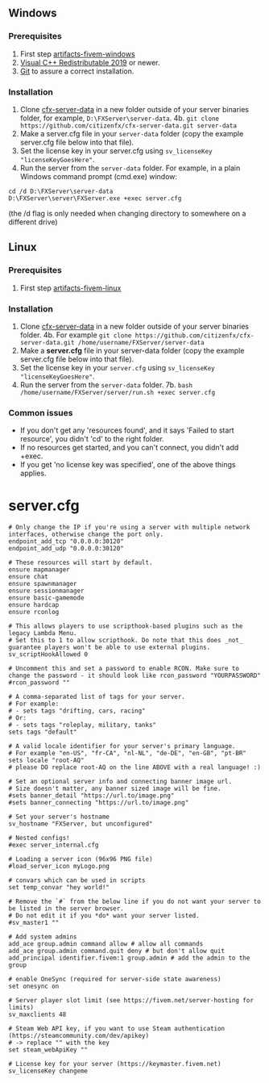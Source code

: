 ## Windows

### Prerequisites

1. First step [artifacts-fivem-windows](https://github.com/Mowayyy/artifacts-fivem-windows)
2. [Visual C++ Redistributable 2019](https://aka.ms/vs/16/release/VC_redist.x64.exe) or newer.
3. [Git](https://git-scm.com/download/win) to assure a correct installation.

### Installation

1. Clone [cfx-server-data](https://github.com/citizenfx/cfx-server-data) in a new folder outside of your server binaries folder, for example, `D:\FXServer\server-data`.
4b. `git clone https://github.com/citizenfx/cfx-server-data.git server-data`
2. Make a server.cfg file in your `server-data` folder (copy the example server.cfg file below into that file).
3. Set the license key in your server.cfg using `sv_licenseKey "licenseKeyGoesHere"`.
4. Run the server from the `server-data` folder. For example, in a plain Windows command prompt (cmd.exe) window:
```
cd /d D:\FXServer\server-data
D:\FXServer\server\FXServer.exe +exec server.cfg
```
(the /d flag is only needed when changing directory to somewhere on a different drive)

## Linux

### Prerequisites

1. First step [artifacts-fivem-linux](https://github.com/Mowayyy/artifacts-fivem-linux)

### Installation

1. Clone [cfx-server-data](https://github.com/citizenfx/cfx-server-data) in a new folder outside of your server binaries folder.
4b. For example `git clone https://github.com/citizenfx/cfx-server-data.git /home/username/FXServer/server-data`
2. Make a **server.cfg** file in your server-data folder (copy the example server.cfg file below into that file).
3. Set the license key in your `server.cfg` using `sv_licenseKey "licenseKeyGoesHere"`.
4. Run the server from the `server-data` folder.
7b. `bash /home/username/FXServer/server/run.sh +exec server.cfg`

### Common issues

* If you don't get any 'resources found', and it says 'Failed to start resource', you didn't 'cd' to the right folder.
* If no resources get started, and you can't connect, you didn't add +exec.
* If you get 'no license key was specified', one of the above things applies.

# server.cfg

```
# Only change the IP if you're using a server with multiple network interfaces, otherwise change the port only.
endpoint_add_tcp "0.0.0.0:30120"
endpoint_add_udp "0.0.0.0:30120"

# These resources will start by default.
ensure mapmanager
ensure chat
ensure spawnmanager
ensure sessionmanager
ensure basic-gamemode
ensure hardcap
ensure rconlog

# This allows players to use scripthook-based plugins such as the legacy Lambda Menu.
# Set this to 1 to allow scripthook. Do note that this does _not_ guarantee players won't be able to use external plugins.
sv_scriptHookAllowed 0

# Uncomment this and set a password to enable RCON. Make sure to change the password - it should look like rcon_password "YOURPASSWORD"
#rcon_password ""

# A comma-separated list of tags for your server.
# For example:
# - sets tags "drifting, cars, racing"
# Or:
# - sets tags "roleplay, military, tanks"
sets tags "default"

# A valid locale identifier for your server's primary language.
# For example "en-US", "fr-CA", "nl-NL", "de-DE", "en-GB", "pt-BR"
sets locale "root-AQ" 
# please DO replace root-AQ on the line ABOVE with a real language! :)

# Set an optional server info and connecting banner image url.
# Size doesn't matter, any banner sized image will be fine.
#sets banner_detail "https://url.to/image.png"
#sets banner_connecting "https://url.to/image.png"

# Set your server's hostname
sv_hostname "FXServer, but unconfigured"

# Nested configs!
#exec server_internal.cfg

# Loading a server icon (96x96 PNG file)
#load_server_icon myLogo.png

# convars which can be used in scripts
set temp_convar "hey world!"

# Remove the `#` from the below line if you do not want your server to be listed in the server browser.
# Do not edit it if you *do* want your server listed.
#sv_master1 ""

# Add system admins
add_ace group.admin command allow # allow all commands
add_ace group.admin command.quit deny # but don't allow quit
add_principal identifier.fivem:1 group.admin # add the admin to the group

# enable OneSync (required for server-side state awareness)
set onesync on

# Server player slot limit (see https://fivem.net/server-hosting for limits)
sv_maxclients 48

# Steam Web API key, if you want to use Steam authentication (https://steamcommunity.com/dev/apikey)
# -> replace "" with the key
set steam_webApiKey ""

# License key for your server (https://keymaster.fivem.net)
sv_licenseKey changeme
```
